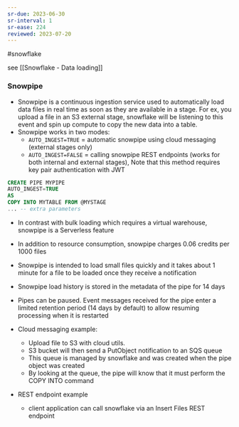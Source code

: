 ```yaml
---
sr-due: 2023-06-30
sr-interval: 1
sr-ease: 224
reviewed: 2023-07-20
---
```


#snowflake

see [[Snowflake - Data loading]]

### Snowpipe

- Snowpipe is a continuous ingestion service used to automatically load data files in real time as soon as they are available in a stage. For ex, you upload a file in an S3 external stage, snowflake will be listening to this event and spin up compute to copy the new data into a table.
- Snowpipe works in two modes:
  - `AUTO_INGEST=TRUE` = automatic snowpipe using cloud messaging (external stages only)
  - `AUTO_INGEST=FALSE` = calling snowpipe REST endpoints (works for both internal and external stages), Note that this method requires key pair authentication with JWT

```sql
CREATE PIPE MYPIPE
AUTO_INGEST=TRUE
AS
COPY INTO MYTABLE FROM @MYSTAGE
... -- extra parameters

```

- In contrast with bulk loading which requires a virtual warehouse, snowpipe is a Serverless feature
- In addition to resource consumption, snowpipe charges 0.06 credits per 1000 files
- Snowpipe is intended to load small files quickly and it takes about 1 minute for a file to be loaded once they receive a notification
- Snowpipe load history is stored in the metadata of the pipe for 14 days
- Pipes can be paused. Event messages received for the pipe enter a limited retention period (14 days by default) to allow resuming processing when it is restarted

- Cloud messaging example:
  - Upload file to S3 with cloud utils.
  - S3 bucket will then send a PutObject notification to an SQS queue
  - This queue is managed by snowflake and was created when the pipe object was created
  - By looking at the queue, the pipe will know that it must perform the COPY INTO command
- REST endpoint example
  - client application can call snowflake via an Insert Files REST endpoint
